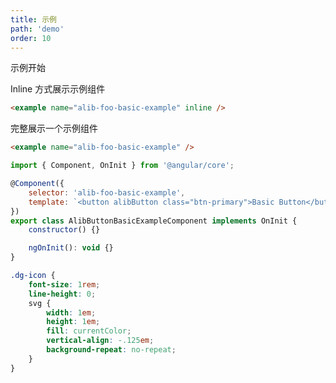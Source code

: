 ```yaml
---
title: 示例
path: 'demo'
order: 10
---
```


示例开始


Inline 方式展示示例组件

```html
<example name="alib-foo-basic-example" inline />
```
<example name="alib-foo-basic-example" />
完整展示一个示例组件

```html
<example name="alib-foo-basic-example" />
```
<example name="alib-foo-basic-example" />

<!-- example(alib-foo-basic-example) -->

```js
import { Component, OnInit } from '@angular/core';

@Component({
    selector: 'alib-foo-basic-example',
    template: `<button alibButton class="btn-primary">Basic Button</button>`
})
export class AlibButtonBasicExampleComponent implements OnInit {
    constructor() {}

    ngOnInit(): void {}
}

```

```css
.dg-icon {
    font-size: 1rem;
    line-height: 0;
    svg {
        width: 1em;
        height: 1em;
        fill: currentColor;
        vertical-align: -.125em;
        background-repeat: no-repeat;
    }
}
```
